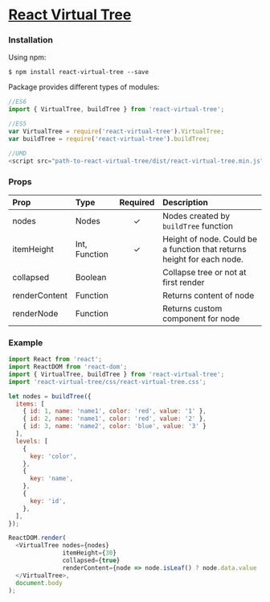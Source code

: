 # [React Virtual Tree](http://nikita-graf.github.io/react-virtual-tree/)

### Installation
Using npm:
```
$ npm install react-virtual-tree --save
```
Package provides different types of modules:
```javascript
//ES6
import { VirtualTree, buildTree } from 'react-virtual-tree';

//ES5
var VirtualTree = require('react-virtual-tree').VirtualTree;
var buildTree = require('react-virtual-tree').buildTree;

//UMD
<script src="path-to-react-virtual-tree/dist/react-virtual-tree.min.js"></script>
```

### Props
| Prop | Type | Required | Description |
|:---|:---|:---:|:---|
| nodes | Nodes | ✓ | Nodes created by `buildTree` function  |
| itemHeight | Int, Function | ✓ | Height of node. Could be a function that returns height for each node. |
| collapsed | Boolean |  | Collapse tree or not at first render |
| renderContent | Function |  | Returns content of node  |
| renderNode | Function |  | Returns custom component for node  |
### Example

```javascript
import React from 'react';
import ReactDOM from 'react-dom';
import { VirtualTree, buildTree } from 'react-virtual-tree';
import 'react-virtual-tree/css/react-virtual-tree.css';

let nodes = buildTree({
  items: [
    { id: 1, name: 'name1', color: 'red', value: '1' },
    { id: 2, name: 'name1', color: 'red', value: '2' },
    { id: 3, name: 'name2', color: 'blue', value: '3' }
  ],
  levels: [
    {
      key: 'color',
    },
    {
      key: 'name',
    },
    {
      key: 'id',
    },
  ],
});

ReactDOM.render(
  <VirtualTree nodes={nodes}
               itemHeight={30}
               collapsed={true}
               renderContent={node => node.isLeaf() ? node.data.value : node.data[node.key] }>
  </VirtualTree>,
  document.body
);
```
